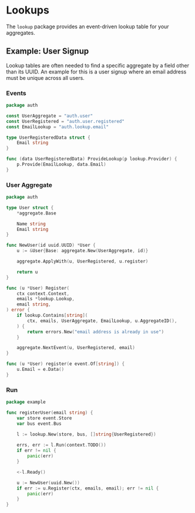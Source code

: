 # Lookups

The `lookup` package provides an event-driven lookup table for your aggregates.

## Example: User Signup

Lookup tables are often needed to find a specific aggregate by a field other
than its UUID. An example for this is a user signup where an email address must
be unique across all users.

### Events

```go
package auth

const UserAggregate = "auth.user"
const UserRegistered = "auth.user.registered"
const EmailLookup = "auth.lookup.email"

type UserRegisteredData struct {
	Email string
}

func (data UserRegisteredData) ProvideLookup(p lookup.Provider) {
	p.Provide(EmailLookup, data.Email)
}
```

### User Aggregate

```go
package auth

type User struct {
	*aggregate.Base

	Name string
	Email string
}

func NewUser(id uuid.UUID) *User {
	u := &User{Base: aggregate.New(UserAggregate, id)}

	aggregate.ApplyWith(u, UserRegistered, u.register)

	return u
}

func (u *User) Register(
	ctx context.Context,
	emails *lookup.Lookup,
	email string,
) error {
	if lookup.Contains[string](
		ctx, emails, UserAggregate, EmailLookup, u.AggregateID(),
	) {
		return errors.New("email address is already in use")
	}

	aggregate.NextEvent(u, UserRegistered, email)
}

func (u *User) register(e event.Of[string]) {
	u.Email = e.Data()
}
```

### Run

```go
package example

func registerUser(email string) {
	var store event.Store
	var bus event.Bus

	l := lookup.New(store, bus, []string{UserRegistered})
	
	errs, err := l.Run(context.TODO())
	if err != nil {
		panic(err)
	}

	<-l.Ready()

	u := NewUser(uuid.New())
	if err := u.Register(ctx, emails, email); err != nil {
		panic(err)
	}
}
```
